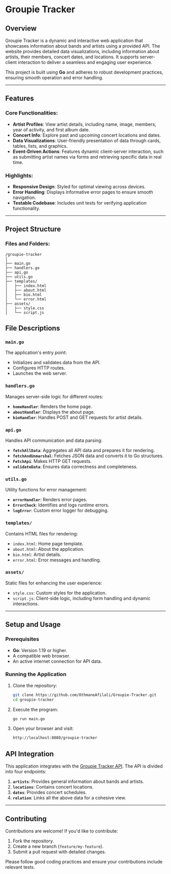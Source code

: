 # Groupie Tracker

## Overview

Groupie Tracker is a dynamic and interactive web application that showcases information about bands and artists using a provided API. The website provides detailed data visualizations, including information about artists, their members, concert dates, and locations. It supports server-client interaction to deliver a seamless and engaging user experience.

This project is built using **Go** and adheres to robust development practices, ensuring smooth operation and error handling.

---

## Features

### Core Functionalities:
- **Artist Profiles**: View artist details, including name, image, members, year of activity, and first album date.
- **Concert Info**: Explore past and upcoming concert locations and dates.
- **Data Visualizations**: User-friendly presentation of data through cards, tables, lists, and graphics.
- **Event-Driven Actions**: Features dynamic client-server interaction, such as submitting artist names via forms and retrieving specific data in real time.
  
### Highlights:
- **Responsive Design**: Styled for optimal viewing across devices.
- **Error Handling**: Displays informative error pages to ensure smooth navigation.
- **Testable Codebase**: Includes unit tests for verifying application functionality.

---

## Project Structure

### Files and Folders:
```plaintext
/groupie-tracker
│
├── main.go
├── handlers.go
├── api.go
├── utils.go
├── templates/
│   ├── index.html
│   ├── about.html
│   ├── bio.html
│   └── error.html
├── assets/
│   ├── style.css
│   └── script.js
```
## File Descriptions

### `main.go`
The application's entry point:
- Initializes and validates data from the API.
- Configures HTTP routes.
- Launches the web server.

### `handlers.go`
Manages server-side logic for different routes:
- **`homeHandler`**: Renders the home page.
- **`aboutHandler`**: Displays the about page.
- **`bioHandler`**: Handles POST and GET requests for artist details.

### `api.go`
Handles API communication and data parsing:
- **`fetchAllData`**: Aggregates all API data and prepares it for rendering.
- **`fetchAndUnmarshal`**: Fetches JSON data and converts it to Go structures.
- **`FetchApi`**: Makes HTTP GET requests.
- **`validateData`**: Ensures data correctness and completeness.

### `utils.go`
Utility functions for error management:
- **`errorHandler`**: Renders error pages.
- **`ErrorCheck`**: Identifies and logs runtime errors.
- **`logError`**: Custom error logger for debugging.

### `templates/`
Contains HTML files for rendering:
- `index.html`: Home page template.
- `about.html`: About the application.
- `bio.html`: Artist details.
- `error.html`: Error messages and handling.

### `assets/`
Static files for enhancing the user experience:
- `style.css`: Custom styles for the application.
- `script.js`: Client-side logic, including form handling and dynamic interactions.

---

## Setup and Usage

### Prerequisites
- **Go**: Version 1.19 or higher.
- A compatible web browser.
- An active internet connection for API data.

### Running the Application
1. Clone the repository:
   ```bash
   git clone https://github.com/OthmaneAfilali/Groupie-Tracker.git
   cd groupie-tracker
2. Execute the program:
   ```bash
   go run main.go
3. Open your browser and visit:
    ```bash
    http://localhost:8080/groupie-tracker

## API Integration

This application integrates with the [Groupie Tracker API](https://groupietrackers.herokuapp.com/api). The API is divided into four endpoints:

1. **`artists`**: Provides general information about bands and artists.
2. **`locations`**: Contains concert locations.
3. **`dates`**: Provides concert schedules.
4. **`relation`**: Links all the above data for a cohesive view.

---

## Contributing

Contributions are welcome! If you'd like to contribute:
1. Fork the repository.
2. Create a new branch (`feature/my-feature`).
3. Submit a pull request with detailed changes.

Please follow good coding practices and ensure your contributions include relevant tests.
